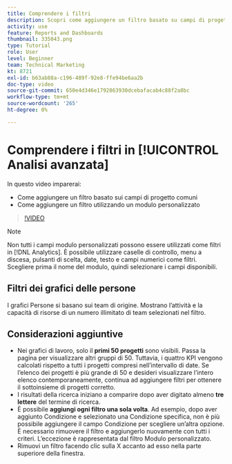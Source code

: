 ```yaml
---
title: Comprendere i filtri
description: Scopri come aggiungere un filtro basato su campi di progetto comuni e come aggiungere un filtro utilizzando un modulo personalizzato, il tutto in [!UICONTROL Analisi avanzata].
activity: use
feature: Reports and Dashboards
thumbnail: 335043.png
type: Tutorial
role: User
level: Beginner
team: Technical Marketing
kt: 8721
exl-id: b63ab88a-c196-489f-92e8-ffe94be6aa2b
doc-type: video
source-git-commit: 650e4d346e1792863930dcebafacab4c88f2a8bc
workflow-type: tm+mt
source-wordcount: '265'
ht-degree: 0%

---
```


# Comprendere i filtri in [!UICONTROL Analisi avanzata]

In questo video imparerai:

* Come aggiungere un filtro basato sui campi di progetto comuni
* Come aggiungere un filtro utilizzando un modulo personalizzato

>[!VIDEO](https://video.tv.adobe.com/v/335043/?quality=12&learn=on)

>[!NOTE]
>
>Non tutti i campi modulo personalizzati possono essere utilizzati come filtri in [!DNL Analytics]. È possibile utilizzare caselle di controllo, menu a discesa, pulsanti di scelta, date, testo e campi numerici come filtri. Scegliere prima il nome del modulo, quindi selezionare i campi disponibili.

## Filtri dei grafici delle persone

I grafici Persone si basano sui team di origine. Mostrano l’attività e la capacità di risorse di un numero illimitato di team selezionati nel filtro.

## Considerazioni aggiuntive

* Nei grafici di lavoro, solo il **primi 50 progetti** sono visibili. Passa la pagina per visualizzare altri gruppi di 50. Tuttavia, i quattro KPI vengono calcolati rispetto a tutti i progetti compresi nell’intervallo di date. Se l’elenco dei progetti è più grande di 50 e desideri visualizzare l’intero elenco contemporaneamente, continua ad aggiungere filtri per ottenere il sottoinsieme di progetti corretto.
* I risultati della ricerca iniziano a comparire dopo aver digitato almeno **tre lettere** del termine di ricerca.
* È possibile **aggiungi ogni filtro una sola volta**. Ad esempio, dopo aver aggiunto Condizione e selezionato una Condizione specifica, non è più possibile aggiungere il campo Condizione per scegliere un’altra opzione. È necessario rimuovere il filtro e aggiungerlo nuovamente con tutti i criteri. L’eccezione è rappresentata dal filtro Modulo personalizzato.
* Rimuovi un filtro facendo clic sulla X accanto ad esso nella parte superiore della finestra.
